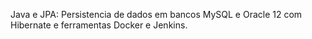 Java e JPA: Persistencia de dados em bancos MySQL e Oracle 12 com Hibernate e ferramentas Docker e Jenkins.
